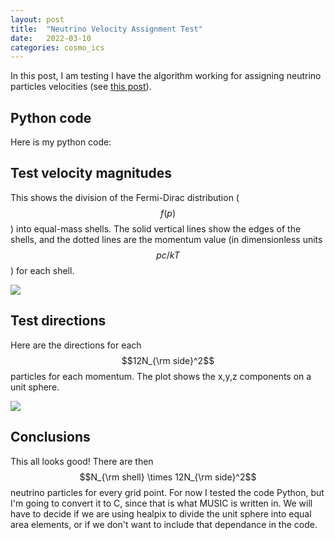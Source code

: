 ```yaml
---
layout: post
title:  "Neutrino Velocity Assignment Test"
date:   2022-03-10
categories: cosmo_ics
---
```


In this post, I am testing I have the algorithm working for assigning neutrino particles velocities (see <a href="https://ndrakos.github.io/blog/iso_ics/Neutrino_IC_Method_Overview/">this post</a>).



## Python code

Here is my python code:

<object width="500" height="300" type="text/plain" data="{{site.baseurl}}/assets/files/assign_velocity.txt" border="0" >
</object>


## Test velocity magnitudes

This shows the division of the Fermi-Dirac distribution ($$f(p)$$) into equal-mass shells. The solid vertical lines show the edges of the shells, and the dotted lines are the momentum value (in dimensionless units $$pc/kT$$) for each shell.

<img src="{{ site.baseurl }}/assets/plots/20220310_velocityshells.png">


## Test directions

Here are the directions for each $$12N_{\rm side}^2$$ particles for each momentum. The plot shows the x,y,z components on a unit sphere.

<img src="{{ site.baseurl }}/assets/plots/20220310_velocitydirections.png">


## Conclusions

This all looks good! There are then $$N_{\rm shell} \times 12N_{\rm side}^2$$ neutrino particles for every grid point. For now I tested the code Python, but I'm going to convert it to C, since that is what MUSIC is written in. We will have to decide if we are using healpix to divide the unit sphere into equal area elements, or if we don't want to include that dependance in the code.
